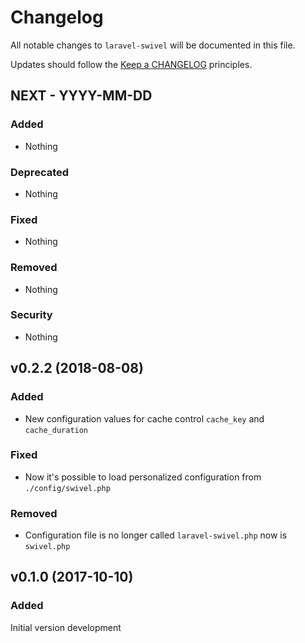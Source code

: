 # Changelog

All notable changes to `laravel-swivel` will be documented in this file.

Updates should follow the [Keep a CHANGELOG](http://keepachangelog.com/) principles.

## NEXT - YYYY-MM-DD

### Added
- Nothing

### Deprecated
- Nothing

### Fixed
- Nothing

### Removed
- Nothing

### Security
- Nothing


## v0.2.2 (2018-08-08)

### Added
- New configuration values for cache control `cache_key` and `cache_duration`

### Fixed
- Now it's possible to load personalized configuration from `./config/swivel.php` 

### Removed
- Configuration file is no longer called `laravel-swivel.php` now is `swivel.php` 


## v0.1.0 (2017-10-10)

### Added
Initial version development
